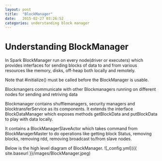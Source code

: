 ```yaml
---
layout: post
title:  "BlockManager"
date:   2015-02-27 03:26:52 	
categories: understanding block manager
---
```


#                                                        Understanding BlockManager

In Spark BlockManager run on every node(driver or executers) which provides interfaces for sending blocks of data to and from various resources like memory, disks, off-heap both locally and remotely.

Note that #initialize() must be called before the BlockManager is usable.

Blockmangers communicate with other Blockmanagers running on different nodes for sending and retriving data

Blockmanager contains shufflemanagers, security managers and blocktransferService as its components. It extends the interface BlockDataManager
which exposes methods getBlockData and putBlockData to play with data locally.

It contains a BlockManagerSlaveActor which takes command from BlockManagerMaster to do operations like getting block Status, removing blocks, removing rdd, removing broadcast to/from slave nodes.

Below is the high level diagram of BlockManager.
![_config.yml]({{ site.baseurl }}/images/BlockManager.jpeg)

